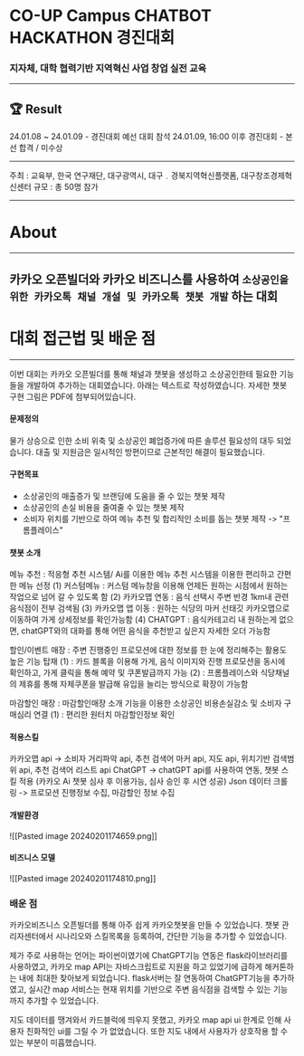 # CO-UP Campus CHATBOT HACKATHON 경진대회

### 지자체, 대학 협력기반 지역혁신 사업 창업 실전 교육

---

## 🏆 Result

24.01.08 ~ 24.01.09 - 경진대회 예선 대회 참석
24.01.09, 16:00 이후 경진대회 - 본선 합격 / 미수상

---

주최 : 교육부, 한국 연구재단, 대구광역시, 대구﹒경북지역혁신플랫폼, 대구창조경제혁신센터
규모 : 총 50명 참가

---

# About

---

## 카카오 오픈빌더와 카카오 비즈니스를 사용하여 `소상공인을 위한 카카오톡 채널 개설 및 카카오톡 챗봇 개발` 하는 대회

# 대회 접근법 및 배운 점

---

이번 대회는 카카오 오픈빌더를 통해 채널과 챗봇을 생성하고 소상공인한테 필요한 기능들을 개발하여 추가하는 대회였습니다.
아래는 텍스트로 작성하였습니다. 자세한 챗봇 구현 그림은 PDF에 첨부되어있습니다.

#### 문제정의

물가 상승으로 인한 소비 위축 및 소상공인 폐업증가에 따른 솔루션 필요성의 대두 되었습니다.
대출 및 지원금은 일시적인 방편이므로 근본적인 해결이 필요했습니다.

#### 구현목표

- 소상공인의 매출증가 및 브랜딩에 도움을 줄 수 있는 챗봇 제작
- 소상공인의 손실 비용을 줄여줄 수 있는 챗봇 제작
- 소비자 위치를 기반으로 하여 메뉴 추천 및 합리적인 소비를 돕는 챗봇 제작
  -> "프롬플레이스"

#### 챗봇 소개

메뉴 추천 : 적응형 추천 시스템/ Ai를 이용한 메뉴 추천 시스템을 이용한 편리하고 간편한 메뉴 선정
(1) 커스텀메뉴 : 커스텀 메뉴창을 이용해 언제든 원하는 시점에서 원하는 작업으로 넘어 갈 수 있도록 함
(2) 카카오맵 연동 : 음식 선택시 주변 반경 1km내 관련 음식점이 전부 검색됨
(3) 카카오맵 앱 이동 : 원하는 식당의 마커 선태깃 카카오맵으로 이동하여 가게 상세정보를 확인가능함
(4) CHATGPT : 음식카테고리 내 원하는게 없으면, chatGPT와의 대화를 통해 어떤 음식을 추천받고 싶은지 자세한 오더 가능함

할인/이벤트 매장 : 주변 진행중인 프로모션에 대한 정보를 한 눈에 정리해주는 활용도 높은 기능 탑재
(1) : 카드 블록을 이용해 가게, 음식 이미지와 진행 프로모션을 동시에 확인하고, 가게 클릭을 통해 예약 및 쿠폰발급까지 가능
(2) : 프롬플레이스와 식당채널의 제휴를 통해 자체쿠폰을 발급해 유입을 늘리는 방식으로 확장이 가능함

마감할인 매장 : 마감할인매장 소개 기능을 이용한 소상공인 비용손실감소 및 소비자 구매심리 연결
(1) : 편리한 원터치 마감할인정보 확인

#### 적용스킬

카카오맵 api -> 소비자 거리파악 api, 추천 검색어 마커 api, 지도 api, 위치기반 검색범위 api, 추천 검색어 리스트 api
ChatGPT -> chatGPT api를 사용하여 연동, 챗봇 스킬 적용 (카카오 Ai 챗봇 심사 후 이용가능, 심사 승인 후 시연 성공)
Json 데이터 크롤링 -> 프로모션 진행정보 수집, 마감할인 정보 수집

#### 개발환경

![[Pasted image 20240201174659.png]]

#### 비즈니스 모델

![[Pasted image 20240201174810.png]]

### 배운 점

카카오비즈니스 오픈빌더를 통해 아주 쉽게 카카오챗봇을 만들 수 있었습니다.
챗봇 관리자센터에서 시나리오와 스킬목록을 등록하여, 간단한 기능을 추가할 수 있었습니다.

제가 주로 사용하는 언어는 파이썬이였기에 ChatGPT기능 연동은 flask라이브러리를 사용하였고,
카카오 map API는 자바스크립트로 지원을 하고 있었기에 급하게 해커톤하는 내에 최대한 찾아보게 되었습니다.
flask서버는 잘 연동하여 ChatGPT기능을 추가하였고, 실시간 map 서비스는 현재 위치를 기반으로 주변 음식점을 검색할 수 있는 기능까지 추가할 수 있었습니다.

지도 데이터를 땡겨와서 카드블럭에 띄우지 못했고, 카카오 map api ui 한계로 인해 사용자 친화적인 ui를 그릴 수 가 없었습니다.
또한 지도 내에서 사용자가 상호작용 할 수 있는 부분이 미흡했습니다.
